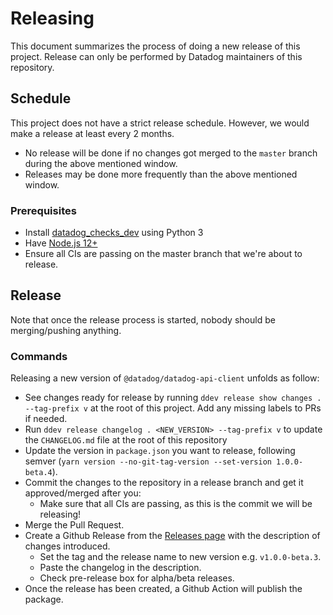# Releasing

This document summarizes the process of doing a new release of this project.
Release can only be performed by Datadog maintainers of this repository.

## Schedule
This project does not have a strict release schedule. However, we would make a release at least every 2 months.
  - No release will be done if no changes got merged to the `master` branch during the above mentioned window.
  - Releases may be done more frequently than the above mentioned window.

### Prerequisites
- Install [datadog_checks_dev](https://datadog-checks-base.readthedocs.io/en/latest/datadog_checks_dev.cli.html#installation) using Python 3
- Have [Node.js 12+](https://nodejs.org/en/)
- Ensure all CIs are passing on the master branch that we're about to release.

## Release
Note that once the release process is started, nobody should be merging/pushing anything.

### Commands

Releasing a new version of `@datadog/datadog-api-client` unfolds as follow:

- See changes ready for release by running `ddev release show changes . --tag-prefix v` at the root of this project. Add any missing labels to PRs if needed.
- Run `ddev release changelog . <NEW_VERSION> --tag-prefix v` to update the `CHANGELOG.md` file at the root of this repository
- Update the version in `package.json` you want to release, following semver (`yarn version --no-git-tag-version --set-version 1.0.0-beta.4`).
- Commit the changes to the repository in a release branch and get it approved/merged after you:
    - Make sure that all CIs are passing, as this is the commit we will be releasing!
- Merge the Pull Request.
- Create a Github Release from the [Releases page](https://github.com/DataDog/datadog-api-client-typescript/releases) with the description of changes introduced.
    - Set the tag and the release name to new version e.g. `v1.0.0-beta.3`.
    - Paste the changelog in the description.
    - Check pre-release box for alpha/beta releases.
- Once the release has been created, a Github Action will publish the package.
